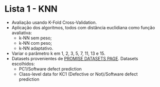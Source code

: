 # Lista 1 - KNN
* Avaliação usando K-Fold Cross-Validation.
* Aplicação dos algoritmos, todos com distância euclidiana como função avaliativa:
    * k-NN sem peso;
    * k-NN com peso;
    * k-NN adaptativo.
* Variar o parâmetro k em 1, 2, 3, 5, 7, 11, 13 e 15.
* Datasets provenientes de [PROMISE DATASETS PAGE](http://promise.site.uottawa.ca/SERepository/datasets-page.html). Datasets escolhidos:
    * PC1/Software defect prediction
    * Class-level data for KC1 (Defective or Not)/Software defect prediction
